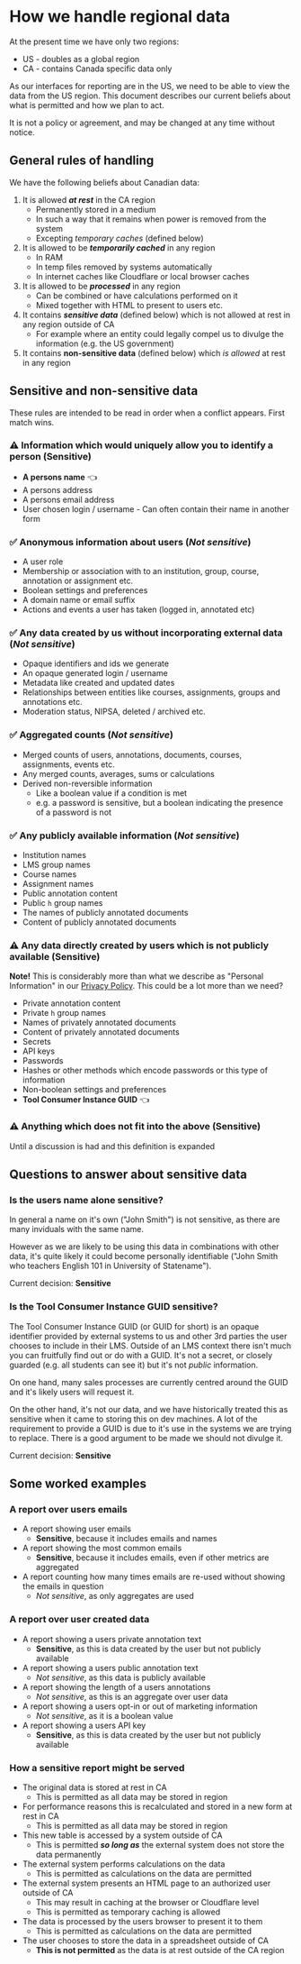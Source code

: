 # How we handle regional data

At the present time we have only two regions:

 * US - doubles as a global region
 * CA - contains Canada specific data only

As our interfaces for reporting are in the US, we need to be able to view the
data from the US region. This document describes our current beliefs about what
is permitted and how we plan to act.

It is not a policy or agreement, and may be changed at any time without notice.

## General rules of handling

We have the following beliefs about Canadian data:

1. It is allowed **_at rest_** in the CA region
   * Permanently stored in a medium
   * In such a way that it remains when power is removed from the system
   * Excepting _temporary caches_ (defined below)
2. It is allowed to be **_temporarily cached_** in any region
   * In RAM
   * In temp files removed by systems automatically
   * In internet caches like Cloudflare or local browser caches
3. It is allowed to be **_processed_** in any region
   * Can be combined or have calculations performed on it
   * Mixed together with HTML to present to users etc.
4. It contains **_sensitive data_** (defined below) which is not allowed at 
   rest in any region outside of CA
   * For example where an entity could legally compel us to divulge the 
     information (e.g. the US government)
5. It contains **non-sensitive data** (defined below) which _is allowed_ at
   rest in any region

## Sensitive and non-sensitive data


These rules are intended to be read in order when a conflict appears. First 
match wins. 

### ⚠️ Information which would uniquely allow you to identify a person (**Sensitive**)

* **A persons name** 👈
* A persons address
* A persons email address 
* User chosen login / username - Can often contain their name in another form

### ✅ Anonymous information about users (_Not sensitive_)

* A user role 
* Membership or association with to an institution, group, course, 
  annotation or assignment etc.
* Boolean settings and preferences
* A domain name or email suffix
* Actions and events a user has taken (logged in, annotated etc)

### ✅ Any data created by us without incorporating external data (_Not sensitive_)

 * Opaque identifiers and ids we generate
 * An opaque generated login / username
 * Metadata like created and updated dates
 * Relationships between entities like courses, assignments, groups and 
   annotations etc.
 * Moderation status, NIPSA, deleted / archived etc.

### ✅ Aggregated counts (_Not sensitive_)

* Merged counts of users, annotations, documents, courses, assignments, events
  etc.
* Any merged counts, averages, sums or calculations
* Derived non-reversible information 
    * Like a boolean value if a condition is met 
    * e.g. a password is sensitive, but a boolean indicating the presence of a 
      password is not

### ✅ Any publicly available information (_Not sensitive_)

* Institution names
* LMS group names
* Course names
* Assignment names
* Public annotation content
* Public `h` group names
* The names of publicly annotated documents
* Content of publicly annotated documents

### ⚠️ Any data directly created by users which is not publicly available (**Sensitive**)

**Note!** This is considerably more than what we describe as "Personal 
Information" in our [Privacy Policy](https://web.hypothes.is/privacy/lms/). 
This could be a lot more than we need?

* Private annotation content
* Private `h` group names
* Names of privately annotated documents
* Content of privately annotated documents
* Secrets
* API keys
* Passwords
* Hashes or other methods which encode passwords or this type of information
* Non-boolean settings and preferences
* **Tool Consumer Instance GUID** 👈

### ⚠️ Anything which does not fit into the above (**Sensitive**)

Until a discussion is had and this definition is expanded

## Questions to answer about sensitive data

### Is the users name alone sensitive?

In general a name on it's own ("John Smith") is not sensitive, as there are 
many inviduals with the same name. 

However as we are likely to be using this data in combinations with other data, 
it's quite likely it could become personally identifiable ("John Smith who 
teachers English 101 in University of Statename").

Current decision: **Sensitive**

### Is the Tool Consumer Instance GUID sensitive?

The Tool Consumer Instance GUID (or GUID for short) is an opaque identifier 
provided by external systems to us and other 3rd parties the user chooses to 
include in their LMS. Outside of an LMS context there isn't much you can 
fruitfully find out or do with a GUID. It's not a secret, or closely guarded 
(e.g. all students can see it) but it's not _public_ information.

On one hand, many sales processes are currently centred around the GUID and 
it's likely users will request it.

On the other hand, it's not our data, and we have historically treated this as 
sensitive when it came to storing this on dev machines. A lot of the 
requirement to provide a GUID is due to it's use in the systems we are trying 
to replace. There is a good argument to be made we should not divulge it.

Current decision: **Sensitive**

## Some worked examples

### A report over users emails

* A report showing user emails 
   * **Sensitive**, because it includes emails and names
* A report showing the most common emails 
   * **Sensitive**, because it includes emails, even if other metrics are
     aggregated
* A report counting how many times emails are re-used without showing the 
  emails in question
  * _Not sensitive_, as only aggregates are used

### A report over user created data

 * A report showing a users private annotation text
    * **Sensitive**, as this is data created by the user but not publicly 
    available
 * A report showing a users public annotation text
   * _Not sensitive_, as this data is publicly available
 * A report showing the length of a users annotations
   * _Not sensitive_, as this is an aggregate over user data
 * A report showing a users opt-in or out of marketing information
   * _Not sensitive_, as it is a boolean value
 * A report showing a users API key
   * **Sensitive**, as this is data created by the user but not publicly 
     available

### How a sensitive report might be served

 * The original data is stored at rest in CA 
    * This is permitted as all data may be stored in region
 * For performance reasons this is recalculated and stored in a new form at 
   rest in CA 
   * This is permitted as all data may be stored in region
 * This new table is accessed by a system outside of CA
    * This is permitted **_so long as_** the external system does not store the
      data permanently
 * The external system performs calculations on the data
    * This is permitted as calculations on the data are permitted
 * The external system presents an HTML page to an authorized user outside of 
   CA
    * This may result in caching at the browser or Cloudflare level
    * This is permitted as temporary caching is allowed
 * The data is processed by the users browser to present it to them
     * This is permitted as calculations on the data are permitted
 * The user chooses to store the data in a spreadsheet outside of CA
    * **This is not permitted** as the data is at rest outside of the CA region
